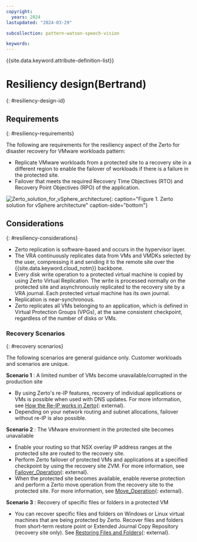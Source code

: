 ```yaml
---
copyright:
  years: 2024
lastupdated: "2024-03-29"

subcollection: pattern-watson-speech-vision

keywords:
---
```

{{site.data.keyword.attribute-definition-list}}

# Resiliency design(Bertrand)

{: #resiliency-design-id}

## Requirements

{: #resiliency-requirements}

The following are requirements for the resiliency aspect of the Zerto for disaster recovery for VMware workloads pattern:

- Replicate VMware workloads from a protected site to a recovery site in a different region to enable the failover of workloads if there is a failure in the protected site.
- Failover that meets the required Recovery Time Objectives (RTO) and Recovery Point Objectives (RPO) of the application.

![Zerto_solution_for_vSphere_architecture](image/Zerto-Architecture-High-Level.svg){: caption="Figure 1. Zerto solution for vSphere architecture" caption-side="bottom"}

## Considerations

{: #resiliency-considerations}

- Zerto replication is software-based and occurs in the hypervisor layer.
- The VRA continuously replicates data from VMs and VMDKs selected by the user, compressing it and sending it to the remote site over the {{site.data.keyword.cloud_notm}} backbone.
- Every disk write operation to a protected virtual machine is copied by using Zerto Virtual Replication. The write is processed normally on the protected site and asynchronously replicated to the recovery site by a VRA journal. Each protected virtual machine has its own journal.
- Replication is near-synchronous.
- Zerto replicates all VMs belonging to an application, which is defined in Virtual Protection Groups (VPGs), at the same consistent checkpoint, regardless of the number of disks or VMs.

### Recovery Scenarios

{: #recovery scenarios}

The following scenarios are general guidance only. Customer workloads and scenarios are unique.

**Scenario 1** : A limited number of VMs become unavailable/corrupted in the production site

- By using Zerto's re-IP features, recovery of individual applications or VMs is possible when used with DNS updates. For more information, see [How the Re-IP works in Zerto](https://help.zerto.com/kb/000002926){: external}.
- Depending on your network routing and subnet allocations, failover without re-IP is also possible.

**Scenario 2** : The VMware environment in the protected site becomes unavailable

- Enable your routing so that NSX overlay IP address ranges at the protected site are routed to the recovery site.
- Perform Zerto failover of protected VMs and applications at a specified checkpoint by using the recovery site ZVM. For more information, see [Failover_Operation](https://help.zerto.com/bundle/Admin.VC.HTML.10.0_U3/page/The_Failover_Operation.htm){: external}.
- When the protected site becomes available, enable reverse protection and perform a Zerto move operation from the recovery site to the protected site. For more information, see [Move_Operation](https://help.zerto.com/bundle/Admin.ZSSP.HTML.10.0_U3/page/The_Move_Operation.htm){: external}.

**Scenario 3** : Recovery of specific files or folders in a protected VM

- You can recover specific files and folders on Windows or Linux virtual machines that are being protected by Zerto. Recover files and folders from short-term restore point or Extended Journal Copy Repository (recovery site only). See [Restoring Files and Folders](https://help.zerto.com/bundle/Admin.VC.HTML.10.0_U3/page/restore.htm){: external}.

